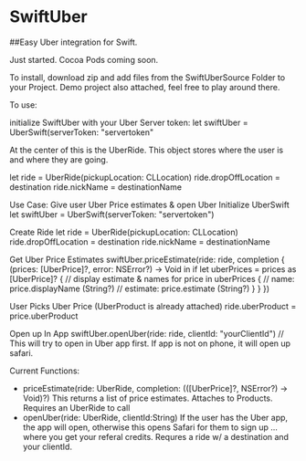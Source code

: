 # SwiftUber
##Easy Uber integration for Swift.

Just started. Cocoa Pods coming soon. 

To install, download zip and add files from the SwiftUberSource Folder to your Project.
Demo project also attached, feel free to play around there.

To use:

initialize SwiftUber with your Uber Server token:
let swiftUber = UberSwift(serverToken: "servertoken"

At the center of this is the UberRide. This object stores where the user is and where they are going.

let ride = UberRide(pickupLocation: CLLocation)
ride.dropOffLocation = destination
ride.nickName = destinationName


Use Case: Give user Uber Price estimates & open Uber
Initialize UberSwift
let swiftUber = UberSwift(serverToken: "servertoken")

Create Ride
let ride = UberRide(pickupLocation: CLLocation)
ride.dropOffLocation = destination
ride.nickName = destinationName

Get Uber Price Estimates
swiftUber.priceEstimate(ride: ride, completion {
	(prices: [UberPrice]?, error: NSError?) -> Void in
	if let uberPrices = prices as [UberPrice]? {
		// display estimate & names
		for price in uberPrices {
			// name: price.displayName (String?)
			// estimate: price.estimate (String?)
		}
	}
})

User Picks Uber Price (UberProduct is already attached)
ride.uberProduct = price.uberProduct

Open up In App
swiftUber.openUber(ride: ride, clientId: "yourClientId")
// This will try to open in Uber app first. If app is not on phone, it will open up safari.

Current Functions:
 - priceEstimate(ride: UberRide, completion: (([UberPrice]?, NSError?) -> Void)?)
      This returns a list of price estimates. Attaches to Products. Requires an UberRide to call
 - openUber(ride: UberRide, clientId:String)
      If the user has the Uber app, the app will open, otherwise this opens Safari for them to sign up ... where you get your referal credits. Requres a ride w/ a destination and your clientId. 
